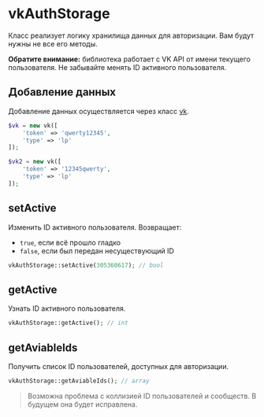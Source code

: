 # vkAuthStorage
Класс реализует логику хранилища данных для авторизации. Вам будут нужны не все его методы.

**Обратите внимание:** библиотека работает с VK API от имени текущего пользователя. Не забывайте менять ID активного пользователя.

## Добавление данных
Добавление данных осуществляется через класс [vk](../modules/vk.md).

```php
$vk = new vk([
	'token' => 'qwerty12345',
	'type' => 'lp'
]);

$vk2 = new vk([
	'token' => '12345qwerty',
	'type' => 'lp'
]);
```

## setActive
Изменить ID активного пользователя. Возвращает:
* `true`, если всё прошло гладко
* `false`, если был передан несуществующий ID

```php
vkAuthStorage::setActive(305360617); // bool
```

## getActive
Узнать ID активного пользователя.

```php
vkAuthStorage::getActive(); // int
```

## getAviableIds
Получить список ID пользователей, доступных для авторизации.

```php
vkAuthStorage::getAviableIds(); // array
```

> Возможна проблема с коллизией ID пользователей и сообществ. В будущем она будет исправлена.